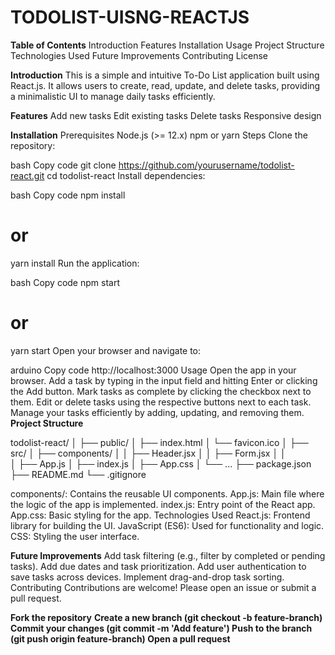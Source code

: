 # TODOLIST-UISNG-REACTJS
**Table of Contents**
Introduction
Features
Installation
Usage
Project Structure
Technologies Used
Future Improvements
Contributing
License



**Introduction**
This is a simple and intuitive To-Do List application built using React.js. It allows users to create, read, update, and delete tasks, providing a minimalistic UI to manage daily tasks efficiently.

**Features**
Add new tasks
Edit existing tasks
Delete tasks
Responsive design


**Installation**
Prerequisites
Node.js (>= 12.x)
npm or yarn
Steps
Clone the repository:

bash
Copy code
git clone https://github.com/yourusername/todolist-react.git
cd todolist-react
Install dependencies:

bash
Copy code
npm install
# or
yarn install
Run the application:

bash
Copy code
npm start
# or
yarn start
Open your browser and navigate to:

arduino
Copy code
http://localhost:3000
Usage
Open the app in your browser.
Add a task by typing in the input field and hitting Enter or clicking the Add button.
Mark tasks as complete by clicking the checkbox next to them.
Edit or delete tasks using the respective buttons next to each task.
Manage your tasks efficiently by adding, updating, and removing them.
**Project Structure**


todolist-react/
│
├── public/
│   ├── index.html
│   └── favicon.ico
│
├── src/
│   ├── components/
│   │   ├── Header.jsx
│   │   ├── Form.jsx
│   │   
│   ├── App.js
│   ├── index.js
│   ├── App.css
│   └── ...
├── package.json
├── README.md
└── .gitignore


components/: Contains the reusable UI components.
App.js: Main file where the logic of the app is implemented.
index.js: Entry point of the React app.
App.css: Basic styling for the app.
Technologies Used
React.js: Frontend library for building the UI.
JavaScript (ES6): Used for functionality and logic.
CSS: Styling the user interface.


**Future Improvements**
Add task filtering (e.g., filter by completed or pending tasks).
Add due dates and task prioritization.
Add user authentication to save tasks across devices.
Implement drag-and-drop task sorting.
Contributing
Contributions are welcome! Please open an issue or submit a pull request.

**Fork the repository**
**Create a new branch (git checkout -b feature-branch)
Commit your changes (git commit -m 'Add feature')
Push to the branch (git push origin feature-branch)
Open a pull request**
